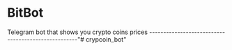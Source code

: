 BitBot
==============

Telegram bot that shows you crypto coins prices
----------------------------------------------------"# crypcoin_bot" 

